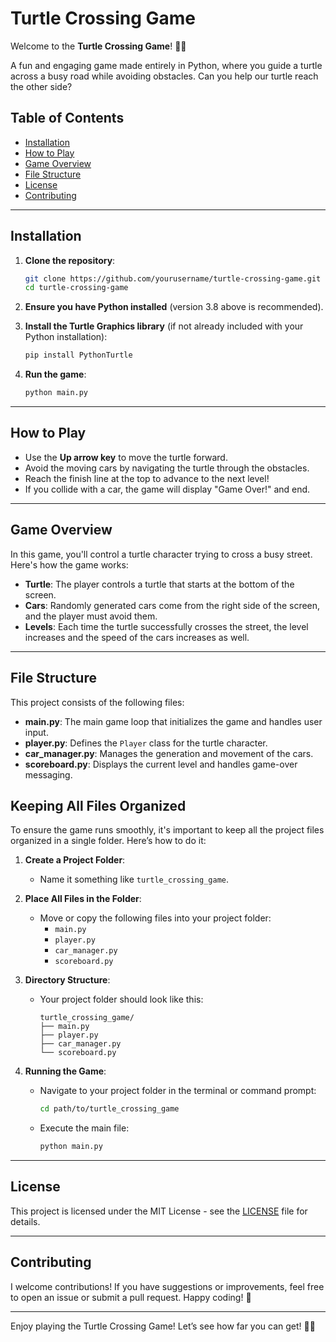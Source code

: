 # Turtle Crossing Game

Welcome to the **Turtle Crossing Game**! 🐢🚦

A fun and engaging game made entirely in Python, where you guide a turtle across a busy road while avoiding obstacles. Can you help our turtle reach the other side?

## Table of Contents

- [Installation](#installation)
- [How to Play](#how-to-play)
- [Game Overview](#game-overview)
- [File Structure](#file-structure)
- [License](#license)
- [Contributing](#contributing)

---

## Installation

1. **Clone the repository**:
   ```bash
   git clone https://github.com/yourusername/turtle-crossing-game.git
   cd turtle-crossing-game
   ```

2. **Ensure you have Python installed** (version 3.8 above is recommended).

3. **Install the Turtle Graphics library** (if not already included with your Python installation):
   ```bash
   pip install PythonTurtle
   ```

4. **Run the game**:
   ```bash
   python main.py
   ```

---

## How to Play

- Use the **Up arrow key** to move the turtle forward.
- Avoid the moving cars by navigating the turtle through the obstacles.
- Reach the finish line at the top to advance to the next level!
- If you collide with a car, the game will display "Game Over!" and end.

---

## Game Overview

In this game, you'll control a turtle character trying to cross a busy street. Here's how the game works:

- **Turtle**: The player controls a turtle that starts at the bottom of the screen.
- **Cars**: Randomly generated cars come from the right side of the screen, and the player must avoid them.
- **Levels**: Each time the turtle successfully crosses the street, the level increases and the speed of the cars increases as well.

---

## File Structure

This project consists of the following files:

- **main.py**: The main game loop that initializes the game and handles user input.
- **player.py**: Defines the `Player` class for the turtle character.
- **car_manager.py**: Manages the generation and movement of the cars.
- **scoreboard.py**: Displays the current level and handles game-over messaging.

## Keeping All Files Organized

To ensure the game runs smoothly, it's important to keep all the project files organized in a single folder. Here’s how to do it:

1. **Create a Project Folder**: 
   - Name it something like `turtle_crossing_game`.

2. **Place All Files in the Folder**:
   - Move or copy the following files into your project folder:
     - `main.py`
     - `player.py`
     - `car_manager.py`
     - `scoreboard.py`

3. **Directory Structure**:
   - Your project folder should look like this:
     ```
     turtle_crossing_game/
     ├── main.py
     ├── player.py
     ├── car_manager.py
     └── scoreboard.py
     ```

4. **Running the Game**:
   - Navigate to your project folder in the terminal or command prompt:
     ```bash
     cd path/to/turtle_crossing_game
     ```
   - Execute the main file:
     ```bash
     python main.py
     ```

---

## License

This project is licensed under the MIT License - see the [LICENSE](LICENSE) file for details.

---

## Contributing

I welcome contributions! If you have suggestions or improvements, feel free to open an issue or submit a pull request. Happy coding! 🌟

--- 

Enjoy playing the Turtle Crossing Game! Let’s see how far you can get! 🐢🚦
